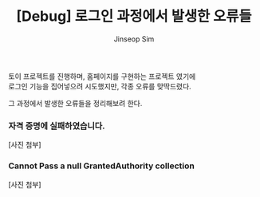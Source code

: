 ﻿---
layout: post
title: "[Debug] 로그인 과정에서 발생한 오류들"
categories: ToyProject
tags: [devops]
author:
  - Jinseop Sim
---
토이 프로젝트를 진행하며, 홈페이지를 구현하는 프로젝트 였기에  
로그인 기능을 집어넣으려 시도했지만, 각종 오류를 맞딱드렸다.

그 과정에서 발생한 오류들을 정리해보려 한다.  

### 자격 증명에 실패하였습니다.
[사진 첨부]

### Cannot Pass a null GrantedAuthority collection
[사진 첨부]